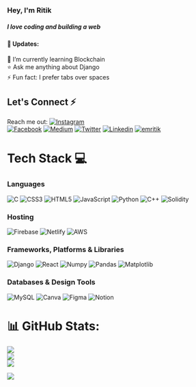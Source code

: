 ### Hey, I'm Ritik
##### I love coding and building a web

#### 🎉 Updates:

🚀 I’m currently learning Blockchain<br>⭐ Ask me anything about Django<br>⚡ Fun fact: I prefer tabs over spaces

<!-- Emritik -->

## Let's Connect ⚡
Reach me out:  [![Instagram](https://img.shields.io/badge/Instagram-%23E4405F.svg?logo=Instagram&logoColor=white)](https://www.instagram.com/em_ritik_/)
<br>
[![Facebook](https://img.shields.io/badge/Facebook-%231877F2.svg?logo=Facebook&logoColor=white)](https://www.facebook.com/profile.php?id=100014498949755&viewas=&show_switched_toast=false&show_switched_tooltip=false&is_tour_dismissed=false&is_tour_completed=false&show_podcast_settings=false&show_community_review_changes=false&should_open_composer=fals)  [![Medium](https://img.shields.io/badge/Medium-12100E?logo=medium&logoColor=white)](https://medium.com/@ritiksharma_21007) [![Twitter](https://img.shields.io/badge/Twitter-%231DA1F2.svg?logo=Twitter&logoColor=white)](https://twitter.com/emritiksharma) [![Linkedin](https://img.shields.io/badge/Linkedin-000000?style=for-the-badge&logo=Linkedin&logoColor=white)](https://www.linkedin.com/in/ritik-sharma-48486722a/) 
 [![emritik](https://img.shields.io/badge/portfolio-000000?style=for-the-badge&logo=portfolio&logoColor=white)](https://emritik.netlify.app/) 


# Tech Stack 💻 
### Languages
![C](https://img.shields.io/badge/c-%2300599C.svg?style=for-the-badge&logo=c&logoColor=white) ![CSS3](https://img.shields.io/badge/css3-%231572B6.svg?style=for-the-badge&logo=css3&logoColor=white) ![HTML5](https://img.shields.io/badge/html5-%23E34F26.svg?style=for-the-badge&logo=html5&logoColor=white) ![JavaScript](https://img.shields.io/badge/javascript-%23323330.svg?style=for-the-badge&logo=javascript&logoColor=%23F7DF1E) ![Python](https://img.shields.io/badge/python-3670A0?style=for-the-badge&logo=python&logoColor=ffdd54) ![C++](https://img.shields.io/badge/c++-%2300599C.svg?style=for-the-badge&logo=c%2B%2B&logoColor=white) ![Solidity](https://img.shields.io/badge/solidity-%231572B6.svg?style=for-the-badge&logo=solidity&logoColor=black)
### Hosting
 ![Firebase](https://img.shields.io/badge/firebase-%23039BE5.svg?style=for-the-badge&logo=firebase) ![Netlify](https://img.shields.io/badge/netlify-%23000000.svg?style=for-the-badge&logo=netlify&logoColor=#00C7B7) ![AWS](https://img.shields.io/badge/aws-%230072C6.svg?style=for-the-badge&logo=aws&logoColor=white)
 ### Frameworks, Platforms & Libraries
 ![Django](https://img.shields.io/badge/django-%23000.svg?style=for-the-badge&logo=django&logoColor=white) ![React](https://img.shields.io/badge/react-%2320232a.svg?style=for-the-badge&logo=react&logoColor=%2361DAFB) ![Numpy](https://img.shields.io/badge/numpy-CA4245?style=for-the-badge&logo=numpy&logoColor=white)  ![Pandas](https://img.shields.io/badge/pandas-CA4995?style=for-the-badge&logo=pandas&logoColor=white)  ![Matplotlib](https://img.shields.io/badge/matplotlib.pyplot-CA0045?style=for-the-badge&logo=matplotlib.pyplot&logoColor=white)
  ### Databases & Design Tools
   ![MySQL](https://img.shields.io/badge/mysql-%2300f.svg?style=for-the-badge&logo=mysql&logoColor=white)  ![Canva](https://img.shields.io/badge/Canva-%2300C4CC.svg?style=for-the-badge&logo=Canva&logoColor=white) 	![Figma](https://img.shields.io/badge/figma-%23F24E1E.svg?style=for-the-badge&logo=figma&logoColor=white) ![Notion](https://img.shields.io/badge/Notion-%23000000.svg?style=for-the-badge&logo=notion&logoColor=white)
# 📊 GitHub Stats:
![](https://github-readme-stats.vercel.app/api?username=Emritik&theme=dark&hide_border=false&include_all_commits=false&count_private=false)<br/>
![](https://github-readme-streak-stats.herokuapp.com/?user=Emritik&theme=dark&hide_border=false)<br/>
![](https://github-readme-stats.vercel.app/api/top-langs/?username=Emritik&theme=dark&hide_border=false&include_all_commits=false&count_private=false&layout=compact)

[![](https://visitcount.itsvg.in/api?id=Emritik&icon=0&color=6)](https://visitcount.itsvg.in)

